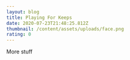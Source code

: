 ```yaml
---
layout: blog
title: Playing For Keeps
date: 2020-07-23T21:48:25.812Z
thumbnail: /content/assets/uploads/face.png
rating: 0
---
```

More stuff